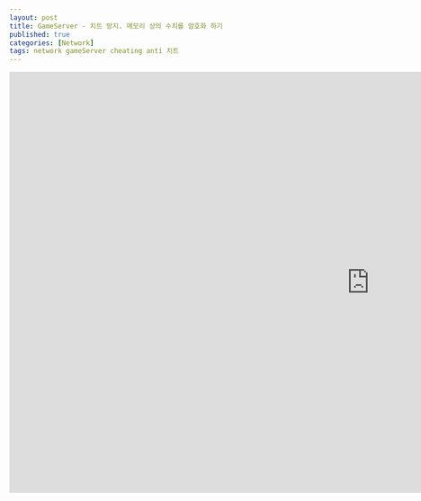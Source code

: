```yaml
---
layout: post
title: GameServer - 치트 방지. 메모리 상의 수치를 암호화 하기
published: true
categories: [Network]
tags: network gameServer cheating anti 치트
---
```

<iframe src="https://docs.google.com/presentation/d/e/2PACX-1vRYyJ0XqFtqGBNbbpvsELpf4tpMA98QqWKIEzWLxE303GoJEZsiRNOYb7zE5j2H6AIgkq_n8NfabupC/embed?start=false&loop=false&delayms=3000" frameborder="0" width="1280" height="749" allowfullscreen="true" mozallowfullscreen="true" webkitallowfullscreen="true"></iframe>  
  